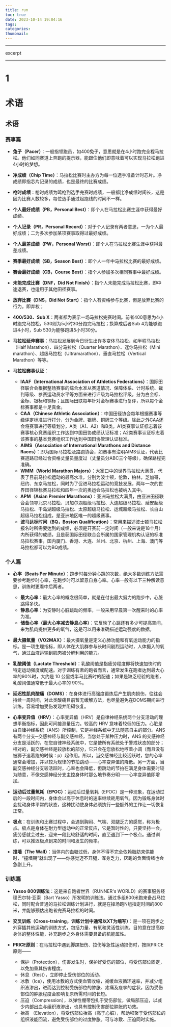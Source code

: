 ```yaml
---
title: run
toc: true
date: 2023-10-14 19:04:16
tags:
categories:
thumbnail:
---
```


---

excerpt

<!-- more -->


---
# 1
# 术语
## 术语

### 赛事篇

- **兔子（Pacer）**：一般指领跑员，如400兔子，意思就是在4小时跑完全程马拉松。他们如同赛道上奔跑的提示器，能跟住他们即意味着可以实现马拉松跑进4小时的梦想。

- **净成绩（Chip Time）**：马拉松比赛时主办方为每一位选手准备计时芯片。净成绩即指芯片记录的成绩，也是最终的比赛成绩。

- **枪时成绩**：枪时成绩为鸣枪到选手完赛时成绩，一般都比净成绩时间长，这是因为比赛人数较多，每位选手通过起跑线的时间不一样。

- **个人最好成绩（PB，Personal Best）**：即个人在马拉松比赛生涯中获得最好成绩。

- **个人记录（PR，Personal Record）**：对于个人记录有两者意思，一为个人最好成绩；二为多次参加某项赛事取得过最好成绩。

- **个人最差成绩（PW，Personal Worst）**：即个人在马拉松比赛生涯中获得最差成绩。

- **赛季最好成绩（SB，Season Best）**：即个人一年中马拉松比赛的最好成绩。

- **赛会最好成绩（CB，Course Best）**：指个人参加多次相同赛事中最好成绩。

- **未能完成比赛（DNF，Did Not Finish）**：指个人未能完成马拉松比赛，即中途退赛，也适用于其他田径赛事。

- **放弃比赛（DNS，Did Not Start）**：指个人有资格参与比赛，但是放弃比赛的行为。即弃权；

- **400/530、Sub X**：两者都为表示一场马拉松完赛时间。前者400意思为4小时跑完马拉松，530则为5小时30分跑完马拉松；换算成后者Sub 4为能够跑进4小时，Sub 530为能够跑进5小时30分。

- **马拉松延伸赛事**：马拉松发展到今日衍生出许多变体马拉松，如半程马拉松（Half Marathon）、四分马拉松（Quarter Marathon）、迷你马拉松（Mini marathon）、超级马拉松（Ultramarathon）、垂直马拉松（Vertical Marathon）等等。

- **马拉松赛事认证**：
  - **IAAF（International Association of Athletics Federations）**：国际田径联合会根据整场赛事的综合水准从赛道情况、保障体系、计时系统、裁判等级、参赛运动员水平等方面来进行评级为马拉松评级，分为白金标、金标、银标和铜标；且国际田联每年针对金标赛事进行复评，所以每个金标赛事都是十足真金。
  - **CAA（Chinese Athletic Association）**：中国田径协会每年根据赛事等级评定标准进行打分，分为金牌、银牌、铜牌三个等级。除此之外CAA还会将赛事进行等级划分，A类（A1、A2）和B类。A1类赛事认证标志着该赛事核心竞赛组织工作达到中国田协成绩认证标准；A2类赛事认证标志着该赛事的基本竞赛组织工作达到中国田协管理认证标准。
  - **AIMS（Association of International Marathons and Distance Races）**：即为国际马拉松及路跑协会，如赛事有注明AIMS认证，代表比赛道路已经过合资格丈量员量度过（丈量员分ABC三个等级），确保路程完准确。
  - **WMM（World Marathon Majors）**：大家口中的世界马拉松大满贯，代表了目前马拉松运动的最高水准，分别为波士顿，伦敦，柏林，芝加哥，纽约、东京马拉松，同时为了促进马拉松运动的竞技发展，两年一次的世界田径锦标赛马拉松和四年一次的奥运会马拉松也被纳入其中。
  - **APM（Asian Premier Marathons）**：亚洲马拉松大满贯，由亚洲田径联合会领导北京马拉松、贝加尔湖超级马拉松、大连超级马拉松、延安超级马拉松、千岛湖超级马拉松、太原超级马拉松、运城超级马拉松、长白山超级马拉松组成，是亚洲地区唯一的超级赛事。
  - **波马达标时间（BQ，Boston Qualification）**：常用来描述波士顿马拉松报名时所需要达到的成绩，必须是开赛前一定时间（一般来说是18个月）内所获得的成绩，且是获国际田径联合会所属的国家管理机构认证的标准马拉松赛事，国内厦门、香港、大连、兰州、北京、杭州、上海、澳门等马拉松都可以为BQ成绩。

### 个人篇

- **心率（Beats Per Minute）**：跑步时每分钟心跳的次数，绝大多数训练方法需要参考跑步时心率，在跑步时可以留意自身心率。心率一般有以下三种解读意思，训练时更看中后两者。
  - **最大心率**：最大心率的概念很简单，就是在付出最大努力的跑步中，心脏跳得多快。
  - **静息心率**：为安静时心脏跳动的频率，一般采用早晨第一次醒来时的心率为准。
  - **储备心率（最大心率减去静息心率）**：它反映了心跳还有多少可提高空间，来为肌肉提供更多的氧气，这是可以用来准确描述运动强度的数据。



- **最大摄氧量（VO2MAX）**：最大摄氧量是定义心肺功能和有氧运动能力的指标。是一项生理指标，即人体在大肌群参与长时间剧烈运动时，人体摄入的氧气，通过血液运输到肌肉被分解利用的能力。

- **乳酸阈值（Lactate Threshold）**：乳酸阈值是指疲劳程度即将快速加快时的特定运动强度或配速。对于训练有素的跑者而言，通常发生在跑者达到最大心率的90%时，大约是 10 公里或半马比赛时的配速；如果是缺乏经验的跑者，乳酸阈值通常低于最大心率的 90%。

- **延迟性肌肉酸痛（DOMS）**：在身体进行高强度锻炼后产生肌肉损伤，往往会持续一周时间，对此类酸痛目前暂无缓解方法，也尽量避免在DOMS期间进行训练，容易增加受伤发现并阻碍恢复。
- **心率变异值（HRV）**：心率变异值（HRV）是自律神经系统两个分支活动的理想平衡指标，因此可间接测量压力。较高的 HRV 意味着较低的压力。心脏是由自律神经系统（ANS）所控制，它是神经系统中无法随意自主的部分。ANS 有两个分支─交感神经与副交感神经，当您处于某种压力时，ANS 的交感神经分支是活跃的，在您自律神经系统中，它是使所有系统处于警戒状态的部分；相对的，副交感神经是较放松的部分，它只会在您放松地哼着小调（而且没有被狮子追着跑的时候：p）起作用。所以，当交感神经比较活跃时，您的心率通常会增加，并以较为规律的节拍跳动——心率变异值的降低。另一方面，当副交感神经分支较活跃时，心率也会降低，但跳动的节拍在满足身体需要时较为随意，不像交感神经分支主控身体时那么地节奏分明——心率变异值即增加。
- **运动后过量氧耗（EPOC）**：运动后过量氧耗（EPOC）是一种现象，在运动过后的一段时间内，身体会以高于休息时的速率继续耗用氧气。因为锻练身体时会扰动身体平常的状态，这种扰动使身体必须执行一些额外的工作让一切恢复正常。


- **极点**：在训练和比赛过程中，会遇到胸闷、气喘、双腿乏力的感觉，称为极点。极点是身体在耐力型运动中的正常反应，它是暂时性的，只要坚持一会，疲劳感就会过去，迎来一段比较舒适的时间，直至遇到下一个极点。通过训练，可以推迟极点到来的时间和发生的频率。

- **撞墙（The Wall）**：当体内的血糖过低，身体不得不完全依赖脂肪来供能时，“撞墙期”就出现了——你感觉迈不开腿，浑身乏力，厌跑的负面情绪也会急剧上升。

### 训练篇
 

- **Yasoo 800训练法**：这是来自跑者世界（RUNNER's WORLD）的赛事服务经理巴尔特·亚索（Bart Yasso）所发明的训练法。通过多组800米跑来备战马拉松，同时配合普通的马拉松训练计划进行，就是在操场跑N组指定时间的800米，并能够预估出跑者完赛马拉松的时间。

- **交叉训练（Cross-training，训练计划中通常以XT为缩写）**：是一项在跑步之外穿插其他运动的训练方式，包括力量、有氧和灵活性训练，目的意在提高你身体的整体性能，补充跑步之外身体需要具备的机能属性。


- **PRICE原则**：在马拉松中遇到脚踝扭伤、拉伤等急性运动损伤时，按照PRICE原则——
  - 保护（Protection），伤害发生时，保护好受伤的部位，将受伤部位固定，以免加重其伤害程度。
  - 休息（Rest），立即停止受伤部位的活动。
  - 冰敷（Ice），使用冰敷的方式使血管收缩，减缓血液循环速率，并减少组织液渗出，进而达到控制受伤部位的肿胀、疼痛及痉挛的症状，因为受伤部位的肿胀程度会影响复原所需时间的长短。
  - 压迫（Compression），以弹性绷带包扎于受伤部位，做局部压迫，以减少内部出血与组织液渗出，也具有控制伤害部位肿胀的功效。
  - 抬高 （Elevation），将受伤部位抬高（高于心脏），帮助积聚于受伤部位的组织液能回流，避免受伤部位的过度肿胀。可与冰敷、压迫同时实施。


